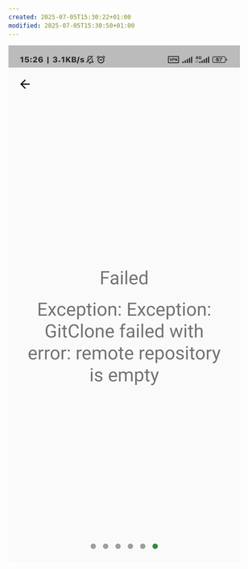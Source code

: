 ```yaml
---
created: 2025-07-05T15:30:22+01:00
modified: 2025-07-05T15:30:50+01:00
---
```


![Image](./679af58ae25d557b2a012a2f6ca6f7b3.jpg)
